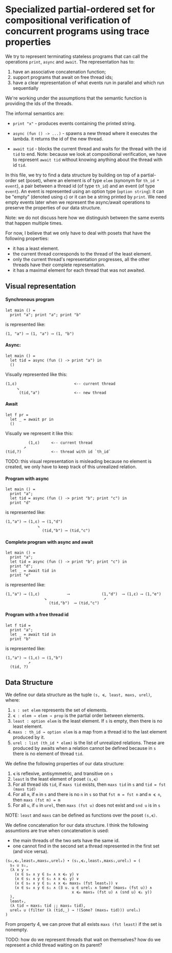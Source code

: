 # Specialized partial-ordered set for compositional verification of concurrent programs using trace properties

We try to represent terminating stateless programs that can call the operations `print`, `async` and `await`.
The representation has to:
1) have an associative concatenation function;
2) support programs that await on free thread ids;
3) have a clear representation of what events run in parallel and which run sequentially

We're working under the assumptions that the semantic function is providing the ids of the threads.

The informal semantics are:
* `print "x"` - produces events containing the printed string.
    
* `async (fun () -> ...)` - spawns a new thread where it executes the lambda.
     it returns the id of the new thread.

* `await tid` - blocks the current thread and waits for the thread with the id `tid` to end.
    Note: because we look at compositional verification, we have to represent `await tid` without knowing anything about the thread with id `tid`.

In this file, we try to find a data structure by building on top of a partial-order set (poset), where an element is of type `elem` (synonym for `th_id * event`), a pair between a thread id (of type `th_id`) and an event (of type `event`). An event is represented using an option type (`option string`): it can be "empty" (denoted using `ε`) or it can be a string printed by `print`. We need empty events later when we represent the async/await operations to preserve the properties of our data structure.

Note: we do not discuss here how we distinguish between the same events that happen multiple times.

For now, I believe that we only have to deal with posets that have the following properties:
* it has a least element.
* the current thread corresponds to the thread of the least element.
* only the current thread's representation progresses, all the other threads have their complete representation.
* it has a maximal element for each thread that was not awaited.

## Visual representation

#### Synchronous program
```fstar
let main () =
  print "a"; print "a"; print "b"
```
is represented like:
```
(1, "a") ⟶ (1, "a") ⟶ (1, "b")
```

#### Async:
```fstar
let main () =
  let tid = async (fun () -> print "a") in
  ()
```
Visually represented like this:
```
(1,ε)                         <-- current thread
     ↘                    
      (tid,"a")               <-- new thread
```

#### Await
```fstar
let f pr =
  let _ = await pr in
  ()
```
Visually we represent it like this:
```
          (1,ε)     <-- current thread
        ↗ 
(tid,?)             <-- thread with id `th_id`
```
TODO: this visual representation is misleading because no element is created,
  we only have to keep track of this unrealized relation.

#### Program with async
```fstar
let main () =
  print "a";
  let tid = async (fun () -> print "b"; print "c") in
  print "d"
```
is represented like:
```
(1,"a") ⟶ (1,ε) ⟶ (1,"d")    
              ↘                    
                (tid,"b") ⟶ (tid,"c")
```
#### Complete program with async and await
```fstar
let main () =
  print "a";
  let tid = async (fun () -> print "b"; print "c") in
  print "d";
  let _ = await tid in
  print "e"
```
is represented like:
```
(1,"a") ⟶ (1,ε)            ⟶              (1,"d")  ⟶ (1,ε) ⟶ (1,"e")
                 ↘                         ↗ 
                   (tid,"b")  ⟶ (tid,"c")
```
#### Program with a free thread id
```fstar
let f tid =
  print "a";
  let _ = await tid in
  print "b"
```
is represented like:
```
(1,"a") ⟶ (1,ε) ⟶ (1,"b")
          ↗ 
  (tid, ?)
```

## Data Structure

We define our data structure as the tuple `(s, ≼, least, maxs, urel)`, where:
1) `s : set elem` represents the set of elements.
2) `≼ : elem → elem → prop` is the partial order between elements.
3) `least : option elem` is the least element. If `s` is empty, then there is no least element.
4) `maxs : th_id → option elem` is a map from a thread id to the last element produced by it.
5) `urel : list (th_id * elem)` is the list of unrealized relations. These are produced by awaits when a relation cannot be defined because in `s` there is no element of thread `tid`.

We define the following properties of our data structure:
1) `≼` is reflexive, antisymmetric, and transitive on `s`
2) `least` is the least element of poset `(s,≼)`
3) For all thread ids `tid`, if `maxs tid` exists, then `maxs tid` in `s` and `tid = fst (maxs tid)` 
4) For all `m`, if `m` in `s` and there is no `n` in `s` so that `fst m = fst n` and `m ≼ n`, then `maxs (fst m) = m`
5) For all `u`, if `u` in `urel`, then `maxs (fst u)` does not exist and `snd u` is in `s`

NOTE: `least` and `maxs` can be defined as functions over the poset `(s,≼)`.

We define concatenation for our data structure. I think the following assumtions are true when concatenation is used:
* the main threads of the two sets have the same id.
* one cannot find in the second set a thread represented in the first set (and vice versa).

```
(s₀,≼₀,least₀,maxs₀,urel₀) ∙ (s₁,≼₁,least₁,maxs₁,urel₁) = (
  s₀ ∪ s₁,
  (λ x y →
    (x ∈ s₀ ∧ y ∈ s₀ ∧ x ≼₀ y) ∨
    (x ∈ s₁ ∧ y ∈ s₁ ∧ x ≼₁ y) ∨
    (x ∈ s₀ ∧ y ∈ s₁ ∧ x ≼₀ maxs₀ (fst least₀)) ∨
    (x ∈ s₀ ∧ y ∈ s₁ ∧ (∃ u. u ∈ urel₁ ∧ Some? (maxs₀ (fst u)) ∧
                             x ≼₀ maxs₀ (fst u) ∧ (snd u) ≼₁ y))
  ),
  least₀,
  (λ tid → maxs₁ tid ;; maxs₀ tid),
  urel₀ ∪ (filter (λ (tid,_) → !(Some? (maxs₀ tid))) urel₁)
)
```
From property 4, we can prove that all exists `maxs (fst least)` if the set is nonempty.

TODO: how do we represent threads that wait on themselves? how do we represent a child thread waiting on its parent?